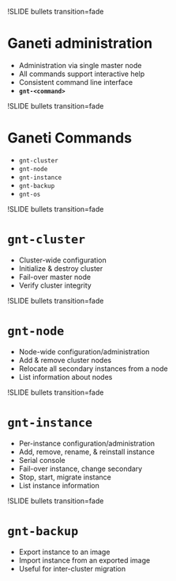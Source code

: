 !SLIDE bullets transition=fade

# Ganeti administration #

* Administration via single master node
* All commands support interactive help
* Consistent command line interface
*  __`gnt-<command>`__

!SLIDE bullets transition=fade

# Ganeti Commands #

* `gnt-cluster`
* `gnt-node`
* `gnt-instance`
* `gnt-backup`
* `gnt-os`

!SLIDE bullets transition=fade

# `gnt-cluster` #

* Cluster-wide configuration
* Initialize & destroy cluster
* Fail-over master node
* Verify cluster integrity

!SLIDE bullets transition=fade

# `gnt-node` #

* Node-wide configuration/administration
* Add & remove cluster nodes
* Relocate all secondary instances from a node
* List information about nodes

!SLIDE bullets transition=fade

# `gnt-instance` #

* Per-instance configuration/administration
* Add, remove, rename, & reinstall instance
* Serial console
* Fail-over instance, change secondary
* Stop, start, migrate instance
* List instance information

!SLIDE bullets transition=fade

# `gnt-backup` #

* Export instance to an image
* Import instance from an exported image
* Useful for inter-cluster migration
